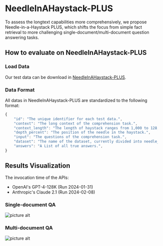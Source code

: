 # NeedleInAHaystack-PLUS
To assess the longtext capabilities more comprehensively, we propose Needle-in-a-Haystack PLUS, which shifts the focus from simple fact retrieval to more challenging single-document/multi-document question answering tasks.

## How to evaluate on NeedleInAHaystack-PLUS
### Load Data
Our test data can be download in [NeedleInAHaystack-PLUS](https://drive.google.com/file/d/1aov5kwy4DRYWgxu4Ulaf3omx3uNd3M2r/view?usp=sharing).

### Data Format
All datas in NeedleInAHaystack-PLUS are standardized to the following format:

```javascript
{
    "id": "The unique identifier for each test data.",
    "context": "The long context of the comprehension task.",
    "context_length": "The length of haystack ranges from 1,000 to 128,000 tokens with equal intervals, totaling 15 different lengths.",
    "depth_percent": "The position of the needle in the haystack.",
    "input": "The questions of the comprehension task.",
    "dataset": "The name of the dataset, currently divided into needle_squad and needle_hotpotqa.",
    "answers": "A List of all true answers.",
}
```

## Results Visualization
The invocation time of the APIs:
* OpenAI's GPT-4-128K (Run 2024-01-31)
* Anthropic's Claude 2.1 (Run 2024-02-08)
### Single-document QA
![picture alt](https://github.com/zuucan/NeedleInAHaystack-PLUS/blob/main/singleQA.jpg)
###  Multi-document QA
![picture alt](https://github.com/zuucan/NeedleInAHaystack-PLUS/blob/main/multiQA.jpg)
